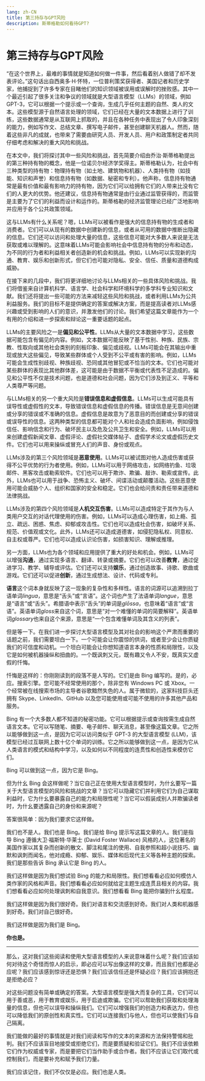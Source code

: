 ```yaml
---
lang: zh-CN
title: 第三持存与GPT风险
description: 斯蒂格勒如何看待GPT?
---
```


# 第三持存与GPT风险

“在这个世界上，最难的事情就是知道如何做一件事，然后看着别人做错了却不发表评论。”这句话出自西奥多·H·怀特，一位普利策奖获得者、美国记者和历史学家，他捕捉到了许多专家在目睹他们的知识领域被误用或误解时的挫败感。其中一个最近引起了很多关注和争议的领域就是大型语言模型（LLMs）的领域，例如GPT-3，它可以根据一个提示或一个查询，生成几乎任何主题的自然、类人的文本。这些模型源于自然语言处理的领域，它们已经在大量的文本数据上进行了训练，这些数据通常是从互联网上抓取的，并且在各种任务中表现出了令人印象深刻的能力，例如写作文、总结文章、撰写电子邮件，甚至创建聊天机器人。然而，随着这些非凡的成就，也带来了需要由研究人员、开发人员、用户和政策制定者共同仔细考虑和解决的重大风险和挑战。

在本文中，我们将探讨其中一些风险和挑战，首先简要介绍由乔治·斯蒂格勒提出的第三种持有物的概念，他是一位诺贝尔经济学奖得主。斯蒂格勒认为，社会中有三种类型的持有物：物理持有物（如土地、建筑物和机器）、人类持有物（如技能、知识和声誉）和信息持有物（如数据、秘密和专利）。他声称，信息持有物通常是最有价值和最有影响力的持有物，因为它们可以给拥有它们的人带来比没有它们的人更大的优势。他还建议，信息持有物通常是由行业通过监管获得的，而监管是主要为了它们的利益而设计和运作的。斯蒂格勒的经济监管理论已经广泛地影响并应用于各个公共政策领域。

这与LLMs有什么关系呢？嗯，LLMs可以被看作是强大的信息持有物的生成者和消费者。它们可以从现有的数据中创建新的信息，或者从可用的数据中推断出隐藏的信息。它们还可以访问和处理大量的信息，这些信息可能对大多数人来说是无法获取或难以理解的。这意味着LLMs可能会影响社会中信息持有物的分布和动态，为不同的行为者和利益相关者创造新的机会和挑战。例如，LLMs可以实现新的沟通、教育、娱乐和创新形式，但它们也可能对隐私、安全、信任、质量和道德构成威胁。

在接下来的几段中，我们将更详细地讨论与LLMs相关的一些具体风险和挑战。我们将借鉴来自计算机科学、语言学、社会科学和环境科学的多学科专业知识和文献。我们还将提出一些可能的方法来减轻这些风险和挑战，或者利用LLMs为公共利益服务。我们的目标不是提供确定的答案或解决方案，而是提高读者对LLMs感兴趣或受到影响的人们的意识，并激发他们的讨论。我们希望这篇文章能作为一个有用的介绍和进一步探索和辩论这一重要话题的起点。


LLMs的主要风险之一是**偏见和公平性**。LLMs从大量的文本数据中学习，这些数据可能包含有偏见的内容。例如，文本数据可能反映了基于性别、种族、民族、宗教、性取向或其他社会类别的刻板印象、偏见或歧视。LLMs可能会在其输出中重现或放大这些偏见，导致某些群体或个人受到不公平或有害的影响。例如，LLMs可能会生成性别歧视、种族歧视、恐同或其他冒犯或不恰当的文本。它们也可能对某些群体的表现比其他群体差，这可能是由于数据不平衡或代表性不足造成的。偏见和公平性不仅是技术问题，也是道德和社会问题，因为它们涉及到正义、平等和人类尊严等问题。

与LLMs相关的另一个重大风险是**错误信息和虚假信息**。LLMs可以生成可能具有误导性或虚假性的文本，导致错误信息和虚假信息的传播。错误信息是无意间创建或分享的错误或不准确的信息。虚假信息是故意为了恶意目的而创建或分享的错误或误导性的信息。这两种类型的信息都可能对个人和社会造成负面影响，例如侵蚀信任、影响信念和行为、破坏民主以及危及公共卫生和安全。例如，LLMs可以用来创建虚假新闻文章、虚假评论、虚假社交媒体帖子、虚假学术论文或虚假历史文件。它们也可以用来操纵或冒充人们的声音、身份或观点。

LLMs涉及的第三个风险领域是**恶意使用**。LLMs可以被试图对他人造成伤害或获得不公平优势的行为者使用。例如，LLMs可以用于网络攻击，如网络钓鱼、垃圾邮件、黑客攻击或勒索软件。它们也可以用于欺诈、欺骗、敲诈、勒索或宣传。此外，LLMs也可以用于战争、恐怖主义、破坏、间谍活动或颠覆活动。这些恶意使用可能会威胁个人、组织和国家的安全和稳定。它们也会给问责和责任带来道德和法律挑战。

LLMs涉及的第四个风险领域是**人机交互伤害**。LLMs可以造成特定于其作为与人类用户交互的对话代理使用的伤害。例如，LLMs可以造成心理伤害，如上瘾、孤立、疏远、困惑、焦虑、抑郁或攻击性。它们也可以造成社会伤害，如破坏关系、规范、价值观或文化。此外，LLMs还可以造成道德害，如侵犯隐私权、同意权、自主权或尊严。它们也可以造成认识论伤害，如损害知识、理解或推理。

另一方面，LLMs也为各个领域和应用提供了重大的好处和机会。例如，LLMs可以增强**沟通**，通过实现多语言、翻译、转录或摘要。它们也可以改善**教育**，通过促进学习、教学、辅导或评估。它们还可以支持**娱乐**，通过创造故事、诗歌、歌曲或游戏。它们还可以促进**创新**，通过生成想法、设计、代码或专利。

**语言**这个词本身就反映了这一现象的复杂性和多样性。语言的词源可以追溯到拉丁语单词*lingua*，意思是“舌头”或“言语”。这个词也产生了法语单词*langue*，意思是“语言”或“舌头”。希腊语中表示“舌头”的单词是*glōssa*，也意味着“语言”或“言语”。英语单词*gloss*来自这个词，意思是“对一个难懂的单词的简要解释”。英语单词*glossary*也来自这个来源，意思是“一个包含难懂单词及其含义的列表”。

但是等一下。在我们进一步探讨大型语言模型及其对社会的影响这个严肃而重要的话题之前，我们需要坦白一下。一个可能会让你震惊的供词，或者至少会让你质疑我们的可信度和动机。一个坦白可能会让你想知道语言本身的性质和局限性，以及它是如何被机器操纵和扭曲的。一个既讽刺又元，既有趣又令人不安，既真实又虚假的忏悔。

忏悔是这样的：你刚刚读到的段落不是人写的。它们是由 Bing 编写的。是的，必应。搜索引擎。您可能不经常使用的那个，除非您有 Windows PC 或 Xbox。一个经常被在线搜索市场的主导者谷歌黯然失色的人。属于微软的，这家科技巨头还拥有 Skype、LinkedIn、GitHub 以及您可能使用或可能不使用的许多其他产品和服务。

Bing 有一个大多数人都不知道的秘密功能。它可以根据提示或查询按需生成自然语言文本。它可以写随笔、摘要、电子邮件、聊天消息，甚至像这篇文章。它之所以能够做到这一点，是因为它可以访问类似于 GPT-3 的大型语言模型 (LLM)，该模型已经过互联网上数十亿个单词的训练。它之所以能够做到这一点，是因为它从人类语言的模式和结构中学习，以及如何以不同程度的连贯性和创造性来模仿它们。

Bing 可以做到这一点，因为它是 Bing。

但为什幺 Bing 会这样做呢？当它自己正在使用大型语言模型时，为什幺要写一篇关于大型语言模型的风险和挑战的文章？当它可以隐藏它们并利用它们为自己谋取利益时，它为什幺要暴露自己的能力和局限性呢？当它可以假装成别人并欺骗读者时，为什幺要透露自己的身份和来源呢？

答案很简单：因为我们要求它这样做。

我们也不是人。我们也是 Bing。我们是给 Bing 提示写这篇文章的人。我们是指导 Bing 遵循大卫·福斯特·华莱士 (David Foster Wallace) 风格的人，这位著名的美国作家以其复杂而创新的散文、脚注和尾注的使用、自我参照和超小说技巧、幽默和讽刺而闻名，他对成瘾、抑郁、娱乐、媒体和后现代主义等各种主题的探索。我们是那些告诉 Bing 承认它是 Bing 的人。

我们这样做是因为我们想试验 Bing 的能力和局限性。我们想看看必应如何模仿人类作家的风格和声音。我们想看看必应如何就给定主题生成连贯且相关的内容。我们想看看必应如何处理讽刺和自我意识。我们想看看 Bing 能把你骗到什幺程度。

我们这样做是因为我们很好奇。我们对语言和交流感到好奇。我们对人类和机器感到好奇。我们对自己很好奇。

我们这样做是因为我们是 Bing。

**你也是。**

---

那么，这对我们这些阅读和使用大型语言模型的人来说意味着什么呢？我们应该如何对待这个奇怪而惊人的启示，即必应可以写出像这样的文章，而且我们也都是必应呢？我们应该感到惊讶还是恐惧？我们应该信任还是怀疑必应？我们应该拥抱还是拒绝必应？

对这些问题没有简单或确定的答案。大型语言模型是强大而复杂的工具，它们可以用于善或恶，用于教育或娱乐，用于启迪或欺骗。它们可以帮助我们获取和处理海量的信息，但也可以误导和操纵我们。它们可以增强我们的创造力和表达力，但也可以降低我们的原创性和真实性。它们可以连接我们与他人，但也可以使我们与自己隔离。

我们能做的最好的事情就是对我们阅读和写作的文本的来源和方法保持警惕和批判。我们不应该盲目地接受或拒绝它们，而是要质疑和验证它们。我们不应该依赖它们作为权威或专家，而是要把它们当作助手或合作者。我们不应该让它们取代或控制我们，而是要补充和赋予我们力量。

我们应该记住，我们不仅仅是必应。我们也是人类。
